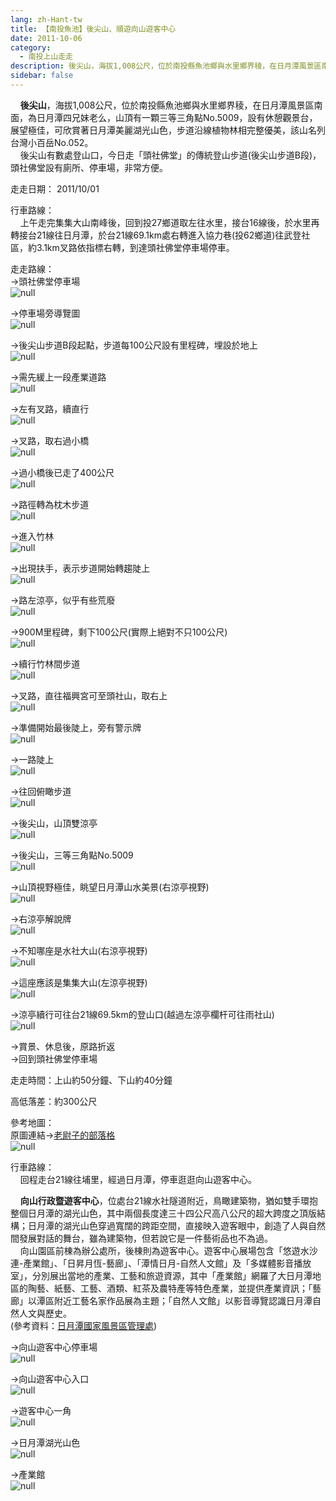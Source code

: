 ```yaml
---
lang: zh-Hant-tw
title: 【南投魚池】後尖山、順遊向山遊客中心
date: 2011-10-06
category: 
  - 南投上山走走
description: 後尖山，海拔1,008公尺，位於南投縣魚池鄉與水里鄉界稜，在日月潭風景區南面，為日月潭四兄妹老么，山頂有一顆三等三角點No.5009，設有休憩觀景台，展望極佳，可欣賞著日月潭美麗湖光山色，步道沿線植物林相完整優美，該山名列台灣小百岳No.052。 後尖山有數處登山口，今日走「頭社佛堂」的傳統登山步道(後尖山步道B段)，頭社佛堂設有廁所、停車場，非常方便。
sidebar: false
---
```


    **後尖山**，海拔1,008公尺，位於南投縣魚池鄉與水里鄉界稜，在日月潭風景區南面，為日月潭四兄妹老么，山頂有一顆三等三角點No.5009，設有休憩觀景台，展望極佳，可欣賞著日月潭美麗湖光山色，步道沿線植物林相完整優美，該山名列台灣小百岳No.052。  
    後尖山有數處登山口，今日走「頭社佛堂」的傳統登山步道(後尖山步道B段)，頭社佛堂設有廁所、停車場，非常方便。

走走日期： 2011/10/01

行車路線：  
    上午走完集集大山南峰後，回到投27鄉道取左往水里，接台16線後，於水里再轉接台21線往日月潭，於台21線69.1km處右轉進入協力巷(投62鄉道)往武登社區，約3.1km叉路依指標右轉，到達頭社佛堂停車場停車。

走走路線：  
→頭社佛堂停車場  
![null](image/199001917_l.jpg)

→停車場旁導覽圖  
![null](image/199001919_l.jpg)

→後尖山步道B段起點，步道每100公尺設有里程碑，埋設於地上  
![null](image/199001921_l.jpg)

→需先緩上一段產業道路  
![null](image/199001925_l.jpg)

→左有叉路，續直行  
![null](image/199001926_l.jpg)

→叉路，取右過小橋  
![null](image/199001930_l.jpg)

→過小橋後已走了400公尺  
![null](image/199001933_l.jpg)

→路徑轉為枕木步道  
![null](image/199001934_l.jpg)

→進入竹林  
![null](image/199001936_l.jpg)

→出現扶手，表示步道開始轉趨陡上  
![null](image/199001940_l.jpg)

→路左涼亭，似乎有些荒廢  
![null](image/199001942_l.jpg)

→900M里程碑，剩下100公尺(實際上絕對不只100公尺)  
![null](image/199001945_l.jpg)

→續行竹林間步道  
![null](image/199001947_l.jpg)

→叉路，直往福興宮可至頭社山，取右上  
![null](image/199001949_l.jpg)

→準備開始最後陡上，旁有警示牌  
![null](image/199001952_l.jpg)

→一路陡上  
![null](image/199001955_l.jpg)

→往回俯瞰步道  
![null](image/199001958_l.jpg)

→後尖山，山頂雙涼亭  
![null](image/199001965_l.jpg)

→後尖山，三等三角點No.5009  
![null](image/199001982_l.jpg)

→山頂視野極佳，眺望日月潭山水美景(右涼亭視野)  
![null](image/199001970_l.jpg)

→右涼亭解說牌  
![null](image/199001976_l.jpg)

→不知哪座是水社大山(右涼亭視野)  
![null](image/199002004_l.jpg)

→這座應該是集集大山(左涼亭視野)  
![null](image/199001995_l.jpg)

→涼亭續行可往台21線69.5km的登山口(越過左涼亭欄杆可往雨社山)  
![null](image/199001990_l.jpg)

→賞景、休息後，原路折返  
→回到頭社佛堂停車場  

走走時間：上山約50分鐘、下山約40分鐘  

高低落差：約300公尺  

參考地圖：  
原圖連結→[老尉子的部落格](http://blog.xuite.net/laoweiz/blog/15849973)  
![null](image/199002045_l.jpg)

行車路線：  
    回程走台21線往埔里，經過日月潭，停車逛逛向山遊客中心。  
  
    **向山行政暨遊客中心**，位處台21線水社隧道附近，鳥瞰建築物，猶如雙手環抱整個日月潭的湖光山色，其中兩個長度達三十四公尺高八公尺的超大跨度之頂版結構；日月潭的湖光山色穿過寬闊的跨距空間，直接映入遊客眼中，創造了人與自然間發展對話的舞台，雖為建築物，但若說它是一件藝術品也不為過。  
    向山園區前棟為辦公處所，後棟則為遊客中心。遊客中心展場包含「悠遊水沙連-產業館」、「日昇月恆-藝廊」、「潭情日月-自然人文館」及「多媒體影音播放室」，分別展出當地的產業、工藝和旅遊資源，其中「產業館」網羅了大日月潭地區的陶藝、紙藝、工藝、酒類、紅茶及農特產等特色產業，並提供產業資訊；「藝廊」以潭區附近工藝名家作品展為主題；「自然人文館」以影音導覽認識日月潭自然人文與歷史。  
(參考資料：[日月潭國家風景區管理處](http://www.sunmoonlake.gov.tw/TW/03002187.aspx))   
  
→向山遊客中心停車場  
![null](image/199002010_l.jpg)

→向山遊客中心入口  
![null](image/199002016_l.jpg)

→遊客中心一角  
![null](image/199002023_l.jpg)

→日月潭湖光山色  
![null](image/199002027_l.jpg)

→產業館  
![null](image/199001915_l.jpg)